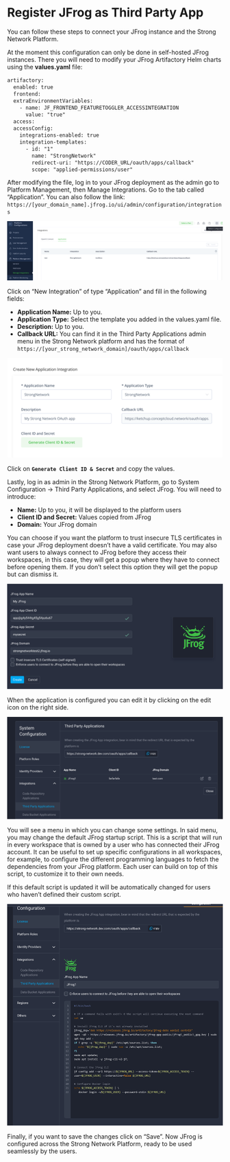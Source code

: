# Register JFrog as Third Party App

You can follow these steps to connect your JFrog instance and the Strong Network Platform.

At the moment this configuration can only be done in self-hosted JFrog instances. There you will need to modify your JFrog Artifactory Helm charts using the **values.yaml** file:
```
artifactory:
  enabled: true
  frontend:
  extraEnvironmentVariables:
    - name: JF_FRONTEND_FEATURETOGGLER_ACCESSINTEGRATION
      value: "true"
  access:
  accessConfig:
    integrations-enabled: true
    integration-templates:
      - id: "1"
        name: "StrongNetwork"
        redirect-uri: "https://CODER_URL/oauth/apps/callback"
        scope: "applied-permissions/user"
```

After modifying the file, log in to your JFrog deployment as the admin go to Platform Management, then Manage Integrations. Go to the tab called “Application”. You can also follow the link:
`
https://[your_domain_name].jfrog.io/ui/admin/configuration/integrations
`

![JFrog Manage Integrations](../assets/images/jfrog_manage_integrations.png)

Click on “New Integration” of type “Application” and fill in the following fields:
- **Application Name:** Up to you.
- **Application Type:** Select the template you added in the values.yaml file.
- **Description:** Up to you.
- **Callback URL:** You can find it in the Third Party Applications admin menu in the Strong Network platform and has the format of `https://[your_strong_network_domain]/oauth/apps/callback`

![JFrog New Integration](../assets/images/jfrog_new_integration.png)

Click on **`Generate Client ID & Secret`** and copy the values.

Lastly, log in as admin in the Strong Network Platform, go to System Configuration → Third Party Applications, and select JFrog. You will need to introduce:
- **Name:** Up to you, it will be displayed to the platform users
- **Client ID and Secret:** Values copied from JFrog
- **Domain:** Your JFrog domain

You can choose if you want the platform to trust insecure TLS certificates in case your JFrog deployment doesn’t have a valid certificate. You may also want users to always connect to JFrog before they access their workspaces, in this case, they will get a popup where they have to connect before opening them. If you don’t select this option they will get the popup but can dismiss it.

![JFrog SN 3rd Party](../assets/images/jfrog_sn_3rd_party.png)

When the application is configured you can edit it by clicking on the edit icon on the right side.


![JFrog SN 3rd Party](../assets/images/jfrog_sn_3rd_party_list.png)

You will see a menu in which you can change some settings. In said menu, you may change the default JFrog startup script. This is a script that will run in every workspace that is owned by a user who has connected their JFrog account. It can be useful to set up specific configurations in all workspaces, for example, to configure the different programming languages to fetch the dependencies from your JFrog platform. Each user can build on top of this script, to customize it to their own needs.

If this default script is updated it will be automatically changed for users who haven’t defined their custom script.


![JFrog SN 3rd Party](../assets/images/jfrog_sn_3rd_party_script.png)


Finally, if you want to save the changes click on “Save”.
Now JFrog is configured across the Strong Network Platform, ready to be used seamlessly by the users.